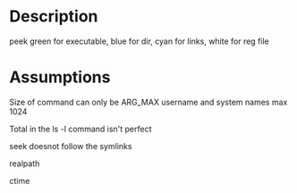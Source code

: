 # Description



peek
green for executable, blue for dir, cyan for links, white for reg file

# Assumptions
Size of command can only be ARG_MAX
username and system names max 1024


Total in the ls -l command isn't perfect

seek doesnot follow the symlinks


realpath

ctime